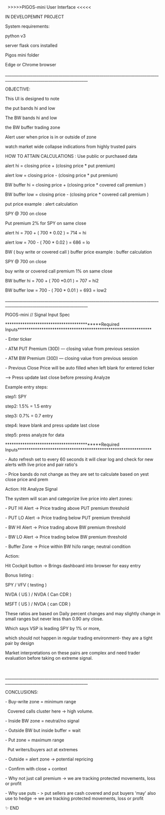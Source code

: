 

&nbsp;                                                       >>>>>PIGOS-mini User Interface <<<<<



IN DEVELOPEMNT PROJECT



System requirements:



python v3



server flask cors installed



Pigos mini folder



Edge or Chrome browser



\_\_\_\_\_\_\_\_\_\_\_\_\_\_\_\_\_\_\_\_\_\_\_\_\_\_\_\_\_\_\_\_\_\_\_\_\_\_\_\_\_\_\_\_\_\_\_\_\_\_\_\_\_\_\_\_\_\_\_\_\_\_\_\_\_\_\_\_\_\_\_\_\_\_\_\_\_\_\_\_\_\_\_\_\_\_\_\_\_\_\_\_\_\_\_\_\_\_\_\_\_\_\_\_\_\_\_\_\_\_\_\_\_\_\_\_\_\_\_\_



OBJECTIVE:



This UI is designed to note 



the put bands hi and low 

The BW bands hi and low

the BW buffer trading zone

Alert user when price is in or outside of zone



watch market wide collapse indications from highly trusted pairs







HOW TO ATTAIN CALCULATIONS : Use public or purchased data



alert hi = closing price + (closing price \* put premium) 

alert low = closing price - (closing price \* put premium) 



BW buffer hi = closing price + (closing price \* covered call premium )

BW buffer low = closing price - (closing price \* covered call premium )



put price example : alert calculation



SPY @ 700 on close

Put premium 2% for SPY on same close	



alert hi = 700 + ( 700 \* 0.02 ) = 714  = hi

alert low = 700 - ( 700 \* 0.02 ) = 686  = lo





BW ( buy write or covered call ) buffer price example : buffer calculation



SPY @ 700 on close 

buy write or covered call premium 1% on same close 



BW buffer hi = 700 + ( 700 \*0.01 ) = 707 = hi2

BW buffer low = 700 - ( 700 \* 0.01 ) = 693 = low2



\_\_\_\_\_\_\_\_\_\_\_\_\_\_\_\_\_\_\_\_\_\_\_\_\_\_\_\_\_\_\_\_\_\_\_\_\_\_\_\_\_\_\_\_\_\_\_\_\_\_\_\_\_\_\_\_\_\_\_\_\_\_\_\_\_\_\_\_\_\_\_\_\_\_\_\_\_\_\_\_\_\_\_\_\_\_\_\_\_\_\_\_\_\_\_\_\_\_\_\_\_\_\_\_\_\_\_\_\_\_\_\_\_\_\_\_\_\_\_\_



PIGOS-mini // Signal Input Spec



\*\*\*\*\*\*\*\*\*\*\*\*\*\*\*\*\*\*\*\*\*\*\*\*\*\*\*\*\*\*\*\*\*\*\*\*\*\*\*\*\*\*\*Required Inputs\*\*\*\*\*\*\*\*\*\*\*\*\*\*\*\*\*\*\*\*\*\*\*\*\*\*\*\*\*\*\*\*\*\*\*\*\*\*\*\*\*\*\*\*\*\*\*\*\*\*\*\*\*\*\*\*\*\*\*\*\*\*



\- Enter ticker 						                                          

\- ATM PUT Premium (30D) — closing value from previous session                                     

\- ATM BW Premium (30D) — closing value from previous session                                      

\- Previous Close Price will be auto filled when left blank for entered ticker 			  

-->  Press update last close before pressing Analyze



Example entry steps:



step1: SPY

step2: 1.5% = 1.5 entry

step3: 0.7% = 0.7 entry

step4: leave blank and press update last close

step5: press analyze for data



\*\*\*\*\*\*\*\*\*\*\*\*\*\*\*\*\*\*\*\*\*\*\*\*\*\*\*\*\*\*\*\*\*\*\*\*\*\*\*\*\*\*\*Required Inputs\*\*\*\*\*\*\*\*\*\*\*\*\*\*\*\*\*\*\*\*\*\*\*\*\*\*\*\*\*\*\*\*\*\*\*\*\*\*\*\*\*\*\*\*\*\*\*\*\*\*\*\*\*\*\*\*\*\*\*\*\*\*





\- Auto refresh set to every 60 seconds it will clear log and check for new alerts with live price and pair ratio's

\- Price bands do not change as they are set to calculate based on yest close price and prem



Action: Hit Analyze Signal

The system will scan and categorize live price into alert zones:

\- PUT HI Alert → Price trading  above  PUT premium threshold

\- PUT LO Alert → Price trading  below  PUT premium threshold

\- BW HI Alert → Price trading   above  BW premium threshold

\- BW LO Alert → Price trading   below  BW premium threshold

\- Buffer Zone → Price within    BW hi/lo range; neutral condition



Action: 

Hit Cockpit button →  Brings dashboard into browser for easy entry



Bonus listing :



SPY / VFV ( testing ) 

NVDA ( US ) / NVDA ( Can CDR )

MSFT ( US ) / NVDA ( can CDR )



These ratios are based on Daily percent changes and may slightly change in small ranges but never less than 0.90 any close.

Which says VSP is leading SPY by 1% or more, 

which should not happen in regular trading environment- they are a tight pair by design

Market interpretations on these pairs are complex and need trader evaluation before taking on extreme signal.

&nbsp;	

\_\_\_\_\_\_\_\_\_\_\_\_\_\_\_\_\_\_\_\_\_\_\_\_\_\_\_\_\_\_\_\_\_\_\_\_\_\_\_\_\_\_\_\_\_\_\_\_\_\_\_\_\_\_\_\_\_\_\_\_\_\_\_\_\_\_\_\_\_\_\_\_\_\_\_\_\_\_\_\_\_\_\_\_\_\_\_\_\_\_\_\_\_\_\_\_\_\_\_\_\_\_\_\_\_\_\_\_\_\_\_\_\_\_\_\_\_\_\_\_





CONCLUSIONS:



\- Buy-write zone = minimum range

&nbsp; Covered calls cluster here → high volume.



\- Inside BW zone = neutral/no signal



\- Outside BW but inside buffer = wait



\- Put zone = maximum range

&nbsp; Put writers/buyers act at extremes



\- Outside = alert zone → potential repricing



\- Confirm with close + context



\- Why not just call premium -> we are tracking protected movements, loss or profit



\- Why use puts - > put sellers are cash covered and put buyers 'may' also use to hedge -> we are tracking protected movements, loss or profit







✨ END	




